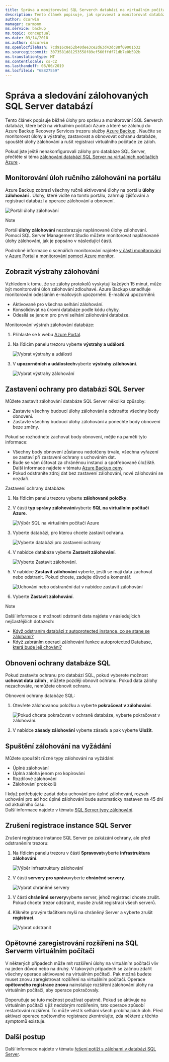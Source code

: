 ```yaml
---
title: Správa a monitorování SQL Serverch databází na virtuálním počítači Azure pomocí Azure Backup
description: Tento článek popisuje, jak spravovat a monitorovat databáze SQL Server, které běží na virtuálním počítači Azure.
author: dcurwin
manager: carmonm
ms.service: backup
ms.topic: conceptual
ms.date: 03/14/2018
ms.author: dacurwin
ms.openlocfilehash: 7cd916c8e52b40dee3ce2d63d43dc88f09001b32
ms.sourcegitcommit: 3073581d81253558f89ef560ffdf71db7e0b592b
ms.translationtype: MT
ms.contentlocale: cs-CZ
ms.lasthandoff: 08/06/2019
ms.locfileid: "68827559"
---
```

# <a name="manage-and-monitor-backed-up-sql-server-databases"></a>Správa a sledování zálohovaných SQL Server databází

Tento článek popisuje běžné úlohy pro správu a monitorování SQL Serverch databází, které běží na virtuálním počítači Azure a které se zálohují do Azure Backup Recovery Services trezoru služby [Azure Backup](backup-overview.md) . Naučíte se monitorovat úlohy a výstrahy, zastavovat a obnovovat ochranu databáze, spouštět úlohy zálohování a rušit registraci virtuálního počítače ze záloh.

Pokud jste ještě nenakonfigurovali zálohy pro databáze SQL Server, přečtěte si téma [zálohování databází SQL Server na virtuálních počítačích Azure](backup-azure-sql-database.md) .

## <a name="monitor-manual-backup-jobs-in-the-portal"></a>Monitorování úloh ručního zálohování na portálu

Azure Backup zobrazí všechny ručně aktivované úlohy na portálu **úlohy zálohování** . Úlohy, které vidíte na tomto portálu, zahrnují zjišťování a registraci databází a operace zálohování a obnovení.

![Portál úlohy zálohování](./media/backup-azure-sql-database/jobs-list.png)

> [!NOTE]
> Portál **úlohy zálohování** nezobrazuje naplánované úlohy zálohování. Pomocí SQL Server Management Studio můžete monitorovat naplánované úlohy zálohování, jak je popsáno v následující části.
>

Podrobné informace o scénářích monitorování najdete [v části monitorování v Azure Portal](backup-azure-monitoring-built-in-monitor.md) a [monitorování pomocí Azure monitor](backup-azure-monitoring-use-azuremonitor.md).  


## <a name="view-backup-alerts"></a>Zobrazit výstrahy zálohování

Vzhledem k tomu, že se zálohy protokolů vyskytují každých 15 minut, může být monitorování úloh zálohování zdlouhavé. Azure Backup usnadňuje monitorování odesláním e-mailových upozornění. E-mailová upozornění:

- Aktivované pro všechna selhání zálohování.
- Konsolidovat na úrovni databáze podle kódu chyby.
- Odesílá se jenom pro první selhání zálohování databáze.

Monitorování výstrah zálohování databáze:

1. Přihlaste se k webu [Azure Portal](https://portal.azure.com).

2. Na řídicím panelu trezoru vyberte **výstrahy a události**.

   ![Vybrat výstrahy a události](./media/backup-azure-sql-database/vault-menu-alerts-events.png)

3. V **upozorněních a událostech**vyberte **výstrahy zálohování**.

   ![Vybrat výstrahy zálohování](./media/backup-azure-sql-database/backup-alerts-dashboard.png)

## <a name="stop-protection-for-a-sql-server-database"></a>Zastavení ochrany pro databázi SQL Server

Můžete zastavit zálohování databáze SQL Server několika způsoby:

* Zastavte všechny budoucí úlohy zálohování a odstraňte všechny body obnovení.
* Zastavte všechny budoucí úlohy zálohování a ponechte body obnovení beze změny.

Pokud se rozhodnete zachovat body obnovení, mějte na paměti tyto informace:

* Všechny body obnovení zůstanou nedotčeny trvale, všechna vyřazení se zastaví při zastavení ochrany s uchováním dat.
* Bude se vám účtovat za chráněnou instanci a spotřebované úložiště. Další informace najdete v tématu [Azure Backup ceny](https://azure.microsoft.com/pricing/details/backup/).
* Pokud odstraníte zdroj dat bez zastavení zálohování, nové zálohování se nezdaří.

Zastavení ochrany databáze:

1. Na řídicím panelu trezoru vyberte **zálohované položky**.

2. V části **typ správy zálohování**vyberte **SQL na virtuálním počítači Azure**.

    ![Výběr SQL na virtuálním počítači Azure](./media/backup-azure-sql-database/sql-restore-backup-items.png)

3. Vyberte databázi, pro kterou chcete zastavit ochranu.

    ![Vyberte databázi pro zastavení ochrany](./media/backup-azure-sql-database/sql-restore-sql-in-vm.png)

4. V nabídce databáze vyberte **Zastavit zálohování**.

    ![Vyberte Zastavit zálohování.](./media/backup-azure-sql-database/stop-db-button.png)


5. V nabídce **Zastavit zálohování** vyberte, jestli se mají data zachovat nebo odstranit. Pokud chcete, zadejte důvod a komentář.

    ![Uchování nebo odstranění dat v nabídce zastavit zálohování](./media/backup-azure-sql-database/stop-backup-button.png)

6. Vyberte **Zastavit zálohování**.


> [!NOTE]
>
Další informace o možnosti odstranit data najdete v následujících nejčastějších dotazech:
* [Když odstraním databázi z autoprotected instance, co se stane se zálohami?](faq-backup-sql-server.md#if-i-delete-a-database-from-an-autoprotected-instance-what-will-happen-to-the-backups)
* [Když zabráním operaci zálohování funkce autoprotected Database, která bude její chování?](faq-backup-sql-server.md#if-i-change-the-name-of-the-database-after-it-has-been-protected-what-will-be-the-behavior)
>
>


## <a name="resume-protection-for-a-sql-database"></a>Obnovení ochrany databáze SQL

Pokud zastavíte ochranu pro databázi SQL, pokud vyberete možnost **uchovat data záloh** , můžete později obnovit ochranu. Pokud data zálohy nezachováte, nemůžete obnovit ochranu.

Obnovení ochrany databáze SQL:

1. Otevřete zálohovanou položku a vyberte **pokračovat v zálohování**.

    ![Pokud chcete pokračovat v ochraně databáze, vyberte pokračovat v zálohování.](./media/backup-azure-sql-database/resume-backup-button.png)

2. V nabídce **zásady zálohování** vyberte zásadu a pak vyberte **Uložit**.

## <a name="run-an-on-demand-backup"></a>Spuštění zálohování na vyžádání

Můžete spouštět různé typy zálohování na vyžádání:

* Úplné zálohování
* Úplná záloha jenom pro kopírování
* Rozdílové zálohování
* Zálohování protokolů

I když potřebujete zadat dobu uchování pro úplné zálohování, rozsah uchování pro ad hoc úplné zálohování bude automaticky nastaven na 45 dní od aktuálního času. <br/>
Další informace najdete v tématu [SQL Server typy zálohování](backup-architecture.md#sql-server-backup-types).

## <a name="unregister-a-sql-server-instance"></a>Zrušení registrace instance SQL Server

Zrušení registrace instance SQL Server po zakázání ochrany, ale před odstraněním trezoru:

1. Na řídicím panelu trezoru v části **Spravovat**vyberte **infrastruktura zálohování**.  

   ![Výběr infrastruktury zálohování](./media/backup-azure-sql-database/backup-infrastructure-button.png)

2. V části **servery pro správu**vyberte **chráněné servery**.

   ![Vybrat chráněné servery](./media/backup-azure-sql-database/protected-servers.png)

3. V části **chráněné servery**vyberte server, jehož registraci chcete zrušit. Pokud chcete trezor odstranit, musíte zrušit registraci všech serverů.

4. Klikněte pravým tlačítkem myši na chráněný Server a vyberte zrušit **registraci**.

   ![Vybrat odstranit](./media/backup-azure-sql-database/delete-protected-server.jpg)

## <a name="re-register-extension-on-the-sql-server-vm"></a>Opětovné zaregistrování rozšíření na SQL Serverm virtuálním počítači

V některých případech může mít rozšíření úlohy na virtuálním počítači vliv na jeden důvod nebo na druhý. V takových případech se začnou zdařit všechny operace aktivované na virtuálním počítači. Pak možná budete muset znovu zaregistrovat rozšíření na virtuálním počítači. Operace **opětovného registrace znovu** nainstaluje rozšíření zálohování úlohy na virtuálním počítači, aby operace pokračovaly.  <br>

Doporučuje se tuto možnost používat opatrně. Pokud se aktivuje na virtuálním počítači s již nedobrým rozšířením, tato operace způsobí restartování rozšíření. To může vést k selhání všech probíhajících úloh. Před aktivací operace opětovného registrace zkontrolujte, zda [](backup-sql-server-azure-troubleshoot.md#re-registration-failures) některé z těchto symptomů existuje.

## <a name="next-steps"></a>Další postup

Další informace najdete v tématu [řešení potíží s zálohami v databázi SQL Server](backup-sql-server-azure-troubleshoot.md).
